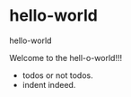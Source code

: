 # hello-world
hello-world

Welcome to the hell-o-world!!!
  - todos or not todos.
  - indent indeed.
